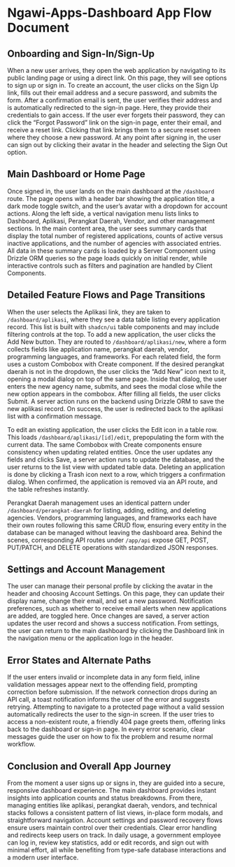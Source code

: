# Ngawi-Apps-Dashboard App Flow Document

## Onboarding and Sign-In/Sign-Up

When a new user arrives, they open the web application by navigating to its public landing page or using a direct link. On this page, they will see options to sign up or sign in. To create an account, the user clicks on the Sign Up link, fills out their email address and a secure password, and submits the form. After a confirmation email is sent, the user verifies their address and is automatically redirected to the sign-in page. Here, they provide their credentials to gain access. If the user ever forgets their password, they can click the “Forgot Password” link on the sign-in page, enter their email, and receive a reset link. Clicking that link brings them to a secure reset screen where they choose a new password. At any point after signing in, the user can sign out by clicking their avatar in the header and selecting the Sign Out option.

## Main Dashboard or Home Page

Once signed in, the user lands on the main dashboard at the `/dashboard` route. The page opens with a header bar showing the application title, a dark mode toggle switch, and the user’s avatar with a dropdown for account actions. Along the left side, a vertical navigation menu lists links to Dashboard, Aplikasi, Perangkat Daerah, Vendor, and other management sections. In the main content area, the user sees summary cards that display the total number of registered applications, counts of active versus inactive applications, and the number of agencies with associated entries. All data in these summary cards is loaded by a Server Component using Drizzle ORM queries so the page loads quickly on initial render, while interactive controls such as filters and pagination are handled by Client Components.

## Detailed Feature Flows and Page Transitions

When the user selects the Aplikasi link, they are taken to `/dashboard/aplikasi`, where they see a data table listing every application record. This list is built with `shadcn/ui` table components and may include filtering controls at the top. To add a new application, the user clicks the Add New button. They are routed to `/dashboard/aplikasi/new`, where a form collects fields like application name, perangkat daerah, vendor, programming languages, and frameworks. For each related field, the form uses a custom Combobox with Create component. If the desired perangkat daerah is not in the dropdown, the user clicks the “Add New” icon next to it, opening a modal dialog on top of the same page. Inside that dialog, the user enters the new agency name, submits, and sees the modal close while the new option appears in the combobox. After filling all fields, the user clicks Submit. A server action runs on the backend using Drizzle ORM to save the new aplikasi record. On success, the user is redirected back to the aplikasi list with a confirmation message.

To edit an existing application, the user clicks the Edit icon in a table row. This loads `/dashboard/aplikasi/[id]/edit`, prepopulating the form with the current data. The same Combobox with Create components ensure consistency when updating related entities. Once the user updates any fields and clicks Save, a server action runs to update the database, and the user returns to the list view with updated table data. Deleting an application is done by clicking a Trash icon next to a row, which triggers a confirmation dialog. When confirmed, the application is removed via an API route, and the table refreshes instantly.

Perangkat Daerah management uses an identical pattern under `/dashboard/perangkat-daerah` for listing, adding, editing, and deleting agencies. Vendors, programming languages, and frameworks each have their own routes following this same CRUD flow, ensuring every entity in the database can be managed without leaving the dashboard area. Behind the scenes, corresponding API routes under `/app/api` expose GET, POST, PUT/PATCH, and DELETE operations with standardized JSON responses.

## Settings and Account Management

The user can manage their personal profile by clicking the avatar in the header and choosing Account Settings. On this page, they can update their display name, change their email, and set a new password. Notification preferences, such as whether to receive email alerts when new applications are added, are toggled here. Once changes are saved, a server action updates the user record and shows a success notification. From settings, the user can return to the main dashboard by clicking the Dashboard link in the navigation menu or the application logo in the header.

## Error States and Alternate Paths

If the user enters invalid or incomplete data in any form field, inline validation messages appear next to the offending field, prompting correction before submission. If the network connection drops during an API call, a toast notification informs the user of the error and suggests retrying. Attempting to navigate to a protected page without a valid session automatically redirects the user to the sign-in screen. If the user tries to access a non-existent route, a friendly 404 page greets them, offering links back to the dashboard or sign-in page. In every error scenario, clear messages guide the user on how to fix the problem and resume normal workflow.

## Conclusion and Overall App Journey

From the moment a user signs up or signs in, they are guided into a secure, responsive dashboard experience. The main dashboard provides instant insights into application counts and status breakdowns. From there, managing entities like aplikasi, perangkat daerah, vendors, and technical stacks follows a consistent pattern of list views, in-place form modals, and straightforward navigation. Account settings and password recovery flows ensure users maintain control over their credentials. Clear error handling and redirects keep users on track. In daily usage, a government employee can log in, review key statistics, add or edit records, and sign out with minimal effort, all while benefiting from type-safe database interactions and a modern user interface.